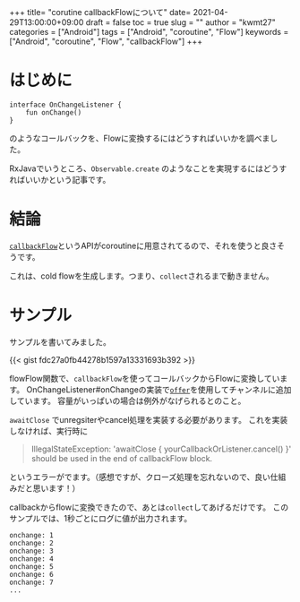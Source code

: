 
+++
title= "corutine callbackFlowについて"
date= 2021-04-29T13:00:00+09:00
draft = false
toc = true
slug = ""
author = "kwmt27"
categories = ["Android"]
tags = ["Android", "coroutine", "Flow"]
keywords = ["Android", "coroutine", "Flow", "callbackFlow"]
+++


# はじめに

```
interface OnChangeListener {
    fun onChange()
}
```

のようなコールバックを、Flowに変換するにはどうすればいいかを調べました。

RxJavaでいうところ、`Observable.create` のようなことを実現するにはどうすればいいかという記事です。


# 結論

[`callbackFlow`](https://kotlin.github.io/kotlinx.coroutines/kotlinx-coroutines-core/kotlinx.coroutines.flow/callback-flow.html)というAPIがcoroutineに用意されてるので、それを使うと良さそうです。

これは、cold flowを生成します。つまり、`collect`されるまで動きません。


# サンプル

サンプルを書いてみました。


{{< gist fdc27a0fb44278b1597a13331693b392 >}}

flowFlow関数で、`callbackFlow`を使ってコールバックからFlowに変換しています。
OnChangeListener#onChangeの実装で[`offer`](https://kotlin.github.io/kotlinx.coroutines/kotlinx-coroutines-core/kotlinx.coroutines.channels/-send-channel/offer.html)を使用してチャンネルに追加しています。
容量がいっぱいの場合は例外がなげられるとのこと。

`awaitClose` でunregsiterやcancel処理を実装する必要があります。
これを実装しなければ、実行時に

> IllegalStateException: 'awaitClose { yourCallbackOrListener.cancel() }' should be used in the end of callbackFlow block.

というエラーがでます。（感想ですが、クローズ処理を忘れないので、良い仕組みだと思います！）

callbackからflowに変換できたので、あとは`collect`してあげるだけです。
このサンプルでは、1秒ごとにログに値が出力されます。

```
onchange: 1
onchange: 2
onchange: 3
onchange: 4
onchange: 5
onchange: 6
onchange: 7
...
```